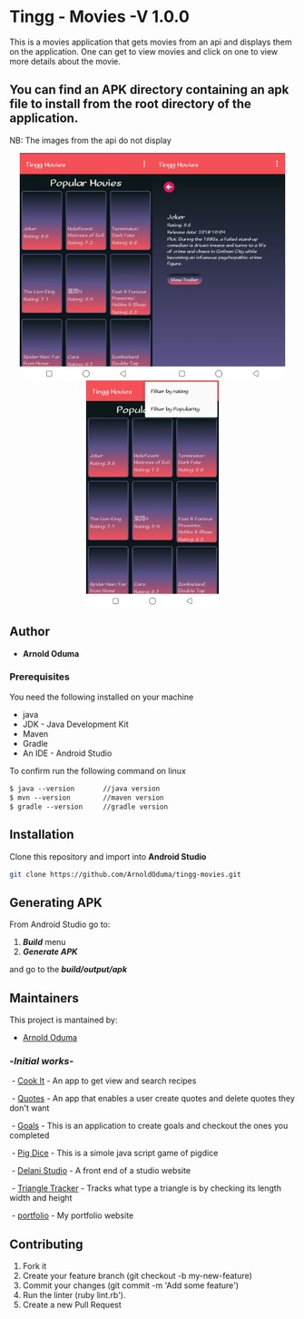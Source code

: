 


# Tingg - Movies -V 1.0.0

This is a movies application that gets movies from an api and displays them on the application. One can get to view movies and click on one to view more details about the movie.

## You can find an APK directory containing an apk file to install from the root directory of the application.

  NB: The images from the api do not display


  <div style="display: flex;justify-content: center;flex-wrap: wrap;">
    <img src="./readmeAssets/home.JPG" height="400px"/>
    <img src="./readmeAssets/details.JPG" height="400px"/>
    <img src="./readmeAssets/filter.JPG" height="400px"/>
  </div>

## Author

* **Arnold Oduma**


### Prerequisites

You need the following installed on your machine
  - java
  - JDK - Java Development Kit
  - Maven
  - Gradle
  - An IDE - Android Studio
  ​

To confirm run the following command on linux
```
$ java --version       //java version
$ mvn --version        //maven version
$ gradle --version     //gradle version
```

## Installation
Clone this repository and import into **Android Studio**
```bash
git clone https://github.com/ArnoldOduma/tingg-movies.git
```

## Generating APK
From Android Studio go to:
1. ***Build*** menu
2. ***Generate APK***

and go to the  ***build/output/apk***

## Maintainers
This project is mantained by:
* [Arnold Oduma](https://arnoldoduma.github.io/portfolio/)


### -*Initial works*-

  - [Cook It](https://github.com/ArnoldOduma/coook-it) - An app to get view and search recipes

  - [Quotes](https://github.com/ArnoldOduma/quotes) - An app that enables a user create quotes and delete quotes they don't want

  - [Goals](https://github.com/ArnoldOduma/goals-application) - This is an application to create goals and checkout the ones you completed

  - [Pig Dice](https://github.com/ArnoldOduma/Pig-Dice) - This is a simole java script game of pigdice

  - [Delani Studio](https://github.com/ArnoldOduma/Delani_Studio) - A front end of a studio website

  - [Triangle Tracker](https://github.com/ArnoldOduma/triangle-tracker) - Tracks what type a triangle is by checking its length width and height

  - [portfolio](https://github.com/ArnoldOduma/portfolio) - My portfolio website



## Contributing

1. Fork it
2. Create your feature branch (git checkout -b my-new-feature)
3. Commit your changes (git commit -m 'Add some feature')
4. Run the linter (ruby lint.rb').
6. Create a new Pull Request
